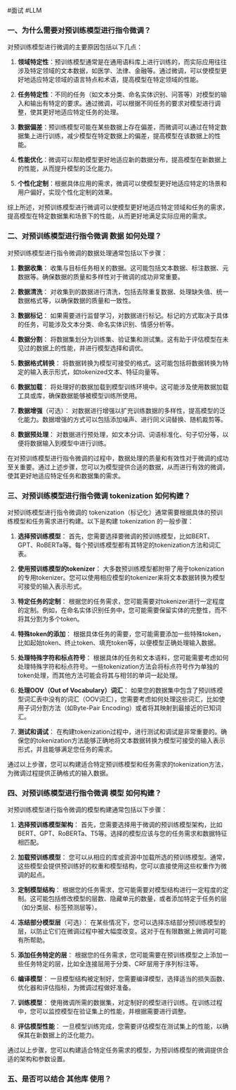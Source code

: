 #面试 #LLM 

### 一、为什么需要对预训练模型进行指令微调？
对预训练模型进行微调的主要原因包括以下几点：

1. **领域特定性**：预训练模型通常是在通用语料库上进行训练的，而实际应用往往涉及特定领域的文本数据，如医学、法律、金融等。通过微调，可以使模型更好地适应特定领域的语言特点和术语，提高模型在特定领域的性能。

2. **任务特定性**：不同的任务（如文本分类、命名实体识别、问答等）对模型的输入和输出有特定的要求。通过微调，可以根据不同任务的要求对模型进行调整，使其更好地适应特定任务的处理。

3. **数据偏差**：预训练模型可能在某些数据上存在偏差，而微调可以通过在特定数据集上进行训练，减少模型在特定数据上的偏差，提高模型在该数据上的性能。

4. **性能优化**：微调可以帮助模型更好地适应新的数据分布，提高模型在新数据上的性能，从而提升模型的泛化能力。

5. **个性化定制**：根据具体应用的需求，微调可以使模型更好地适应特定的场景和用户偏好，实现个性化定制的效果。

综上所述，对预训练模型进行微调可以使模型更好地适应特定领域和任务的需求，提高模型在特定数据集和场景下的性能，从而更好地满足实际应用的需求。

### 二、对预训练模型进行指令微调 数据 如何处理？
对预训练模型进行指令微调的数据处理通常包括以下步骤：

1. **数据收集**：
   收集与目标任务相关的数据。这可能包括文本数据、标注数据、元数据等。确保数据的质量和多样性对于微调的成功非常重要。

2. **数据清洗**：
   对收集到的数据进行清洗，包括去除重复数据、处理缺失值、统一数据格式等，以确保数据的质量和一致性。

3. **数据标记**：
   如果需要进行监督学习，对数据进行标记。标记的方式取决于具体的任务，可能涉及文本分类、命名实体识别、情感分析等。

4. **数据分割**：
   将数据集划分为训练集、验证集和测试集。这有助于评估模型在未见过的数据上的性能，并进行模型选择和调优。

5. **数据格式转换**：
   将数据转换为模型可接受的格式。这可能包括将数据转换为特定的输入表示形式，如tokenized文本、特征向量等。

6. **数据加载**：
   将处理好的数据加载到模型训练环境中。这可能涉及使用数据加载工具或库，确保数据能够被模型训练所使用。

7. **数据增强**（可选）：
   对数据进行增强以扩充训练数据的多样性，提高模型的泛化能力。数据增强的方式可以包括添加噪声、进行同义词替换、随机裁剪等。

8. **数据预处理**：
   对数据进行预处理，如文本分词、词语标准化、句子切分等，以便将数据输入到模型中进行训练。

在对预训练模型进行指令微调的过程中，数据处理的质量和有效性对于微调的成功至关重要。通过上述步骤，您可以为模型提供合适的数据，从而进行有效的微调，使其更好地适应特定任务和数据集的需求。

### 三、对预训练模型进行指令微调 tokenization 如何构建？
对预训练模型进行指令微调的 tokenization（标记化）通常需要根据具体的预训练模型和任务需求进行构建。以下是构建 tokenization 的一般步骤：

1. **选择预训练模型**：
   首先，您需要选择要微调的预训练模型，比如BERT、GPT、RoBERTa等。每个预训练模型都有其特定的tokenization方法和词汇表。

2. **使用预训练模型的tokenizer**：
   大多数预训练模型都附带了用于tokenization的专用tokenizer。您可以使用相应模型的tokenizer来将文本数据转换为模型可接受的输入表示形式。

3. **特定任务的定制**：
   根据您的任务需求，您可能需要对tokenizer进行一定程度的定制。例如，在命名实体识别任务中，您可能需要保留实体的完整性，而不将其分割为多个token。

4. **特殊token的添加**：
   根据具体任务的需要，您可能需要添加一些特殊token，比如起始token、终止token、填充token等，以便模型正确处理输入数据。

5. **处理特殊字符和标点符号**：
   根据具体的任务和文本语料，您可能需要考虑如何处理特殊字符和标点符号。一些tokenization方法会将标点符号作为单独的token处理，而其他方法可能会将其与相邻的单词一起处理。

6. **处理OOV（Out of Vocabulary）词汇**：
   如果您的数据集中包含了预训练模型词汇表中没有的词汇（OOV词汇），您需要考虑如何处理这些词汇，比如使用子词分割方法（如Byte-Pair Encoding）或者将其映射到最接近的已知词汇。

7. **测试和调试**：
   在构建tokenization过程中，进行测试和调试是非常重要的。确保您的tokenization方法能够正确地将文本数据转换为模型可接受的输入表示形式，并且能够满足您任务的需求。

通过以上步骤，您可以构建适合特定预训练模型和任务需求的tokenization方法，为微调过程提供正确格式的输入数据。

### 四、对预训练模型进行指令微调 模型 如何构建？
对预训练模型进行指令微调的模型构建通常包括以下步骤：

1. **选择预训练模型架构**：
   首先，您需要选择用于微调的预训练模型架构，比如BERT、GPT、RoBERTa、T5等。选择的模型应该与您的任务需求和数据特征相匹配。

2. **加载预训练模型**：
   您可以从相应的库或资源中加载所选的预训练模型。通常，这些模型会提供预训练好的权重和模型结构，您可以直接使用这些权重作为微调的起点。

3. **定制模型结构**：
   根据您的任务需求，您可能需要对模型结构进行一定程度的定制。这可能包括修改模型的层数、隐藏单元的数量，或者添加特定于任务的层（如分类层、标签预测层等）。

4. **冻结部分模型层**（可选）：
   在某些情况下，您可以选择冻结部分预训练模型的层，以防止它们在微调过程中被大幅度改变。这对于在有限数据上微调时可能有所帮助。

5. **添加任务特定的层**：
   根据您的任务需求，您可能需要在预训练模型之上添加一些任务特定的层，比如全连接层用于分类、CRF层用于序列标注等。

6. **编译模型**：
   一旦模型结构被定制好，您需要编译模型，选择适当的损失函数、优化器和评估指标，为微调过程做好准备。

7. **训练模型**：
   使用微调所需的数据集，对定制好的模型进行训练。在训练过程中，您可以监控模型在验证集上的性能，并根据需要进行调整。

8. **评估模型性能**：
   一旦模型训练完成，您需要评估模型在测试集上的性能，以确保其在新数据上的泛化能力。

通过以上步骤，您可以构建适合特定任务需求的模型，为预训练模型的微调提供合适的架构和参数设置。

### 五、是否可以结合 其他库 使用？